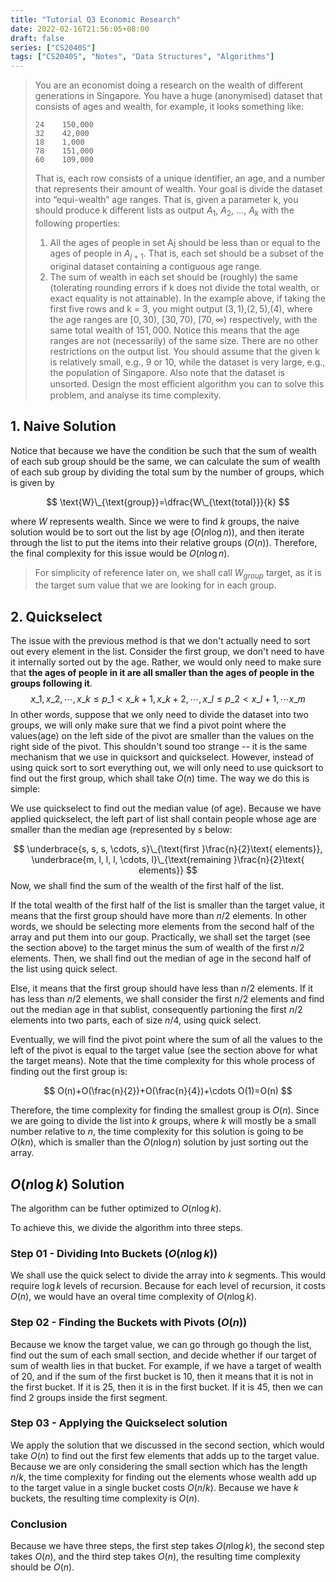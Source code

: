 ```yaml
---
title: "Tutorial Q3 Economic Research"
date: 2022-02-16T21:56:05+08:00
draft: false
series: ["CS2040S"]
tags: ["CS2040S", "Notes", "Data Structures", "Algorithms"]
---
```


> You are an economist doing a research on the wealth of different generations in Singapore. You have a huge (anonymised) dataset that consists of ages and wealth, for example, it looks something like:
> ```
> 24    150,000
> 32    42,000
> 18    1,000
> 78    151,000
> 60    109,000
> ```
> That is, each row consists of a unique identifier, an age, and a number that represents their amount of wealth.
> Your goal is divide the dataset into “equi-wealth” age ranges. That is, given a parameter k, you should produce k different lists as output $A_1$, $A_2$, ..., $A_k$ with the following properties:
> 1. All the ages of people in set Aj should be less than or equal to the ages of people in $A_{j+1}$. That is, each set should be a subset of the original dataset containing a contiguous age range.
> 2. The sum of wealth in each set should be (roughly) the same (tolerating rounding errors if k does not divide the total wealth, or exact equality is not attainable).
> In the example above, if taking the first five rows and k = 3, you might output $(3,1)$,$(2,5)$,$(4),$ where the age ranges are $[0, 30)$, $[30, 70)$, $[70, ∞)$ respectively, with the same total wealth of $151, 000$. Notice this means that the age ranges are not (necessarily) of the same size. There are no other restrictions on the output list. You should assume that the given k is relatively small, e.g., $9$ or $10$, while the dataset is very large, e.g., the population of Singapore. Also note that the dataset is unsorted.
> Design the most eﬀicient algorithm you can to solve this problem, and analyse its time complexity.

## 1. Naive Solution

Notice that because we have the condition be such that the sum of wealth of each sub group should be the same, we can calculate the sum of wealth of each sub group by dividing the total sum by the number of groups, which is given by 

$$
\text{W}\_{\text{group}}=\dfrac{W\_{\text{total}}}{k}
$$

where $W$ represents wealth. Since we were to find $k$ groups, the naive solution would be to sort out the list by age ($O(n\log n)$), and then iterate through the list to put the items into their relative groups ($O(n)$). Therefore, the final complexity for this issue would be $O(n\log n)$. 

> For simplicity of reference later on, we shall call $W_{group}$ target, as it is the target sum value that we are looking for in each group.

## 2. Quickselect

The issue with the previous method is that we don't actually need to sort out every element in the list. Consider the first group, we don't need to have it internally sorted out by the age. Rather, we would only need to make sure that **the ages of people in it are all smaller than the ages of people in the groups following it**.
$$
x\_1, x\_2, \cdots, x\_{k} \leq p\_1 < x\_{k+1}, x\_{k+2}, \cdots,x\_{l} \leq p\_{2} < x\_{l+1}, \cdots x\_{m}
$$
In other words, suppose that we only need to divide the dataset into two groups, we will only make sure that we find a pivot point where the values(age) on the left side of the pivot are smaller than the values on the right side of the pivot. This shouldn't sound too strange -- it is the same mechanism that we use in quicksort and quickselect. However, instead of using quick sort to sort everything out, we will only need to use quicksort to find out the first group, which shall take $O(n)$ time. The way we do this is simple:

We use quickselect to find out the median value (of age). Because we have applied quickselect, the left part of list shall contain people whose age are smaller than the median age (represented by $s$ below:

$$
\underbrace{s, s, s, \cdots, s}\_{\text{first }\frac{n}{2}\text{ elements}}, \underbrace{m, l, l, l, \cdots, l}\_{\text{remaining }\frac{n}{2}\text{ elements}}
$$
Now, we shall find the sum of the wealth of the first half of the list. 

If the total wealth of the first half of the list is smaller than the target value, it means that the first group should have more than $n/2$ elements. In other words, we should be selecting more elements from the second half of the array and put them into our goup. Practically, we shall set the target (see the section above) to the target minus the sum of wealth of the first $n/2$ elements. Then, we shall find out the median of age in the second half of the list using quick select.

Else, it means that the first group should have less than $n/2$ elements. If it has less than $n/2$ elements, we shall consider the first $n/2$ elements and find out the median age in that sublist, consequently partioning the first $n/2$ elements into two parts, each of size $n/4$, using quick select.

Eventually, we will find the pivot point where the sum of all the values to the left of the pivot is equal to the target value (see the section above for what the target means). Note that the time complexity for this whole process of finding out the first group is:

$$
O(n)+O(\frac{n}{2})+O(\frac{n}{4})+\cdots O(1)=O(n)
$$

Therefore, the time complexity for finding the smallest group is $O(n)$. Since we are going to divide the list into $k$ groups, where $k$ will mostly be a small number relative to $n$, the time complexity for this solution is going to be $O(kn)$, which is smaller than the $O(n\log n)$ solution by just sorting out the array. 

## $O(n\log k)$ Solution

The algorithm can be futher optimized to $O(n\log k)$.  

To achieve this, we divide the algorithm into three steps.

### Step 01 - Dividing Into Buckets ($O(n\log k)$)

We shall use the quick select to divide the array into $k$ segments. This would require $\log k$ levels of recursion. Because for each level of recursion, it costs $O(n)$, we would have an overal time complexity of $O(n\log k)$.

### Step 02 - Finding the Buckets with Pivots ($O(n)$)

Because we know the target value, we can go through go though the list, find out the sum of each small section, and decide whether if our target of sum of wealth lies in that bucket. For example, if we have a target of wealth of 20, and if the sum of the first bucket is 10, then it means that it is not in the first bucket. If it is 25, then it is in the first bucket. If it is 45, then we can find 2 groups inside the first segment. 

### Step 03 - Applying the Quickselect solution

We apply the solution that we discussed in the second section, which would take $O(n)$ to find out the first few elements that adds up to the target value. Because we are only considering the small section which has the length $n/k$, the time complexity for finding out the elements whose wealth add up to the target value in a single bucket costs $O(n/k)$. Because we have $k$ buckets, the resulting time complexity is $O(n)$.

### Conclusion

Because we have three steps, the first step takes $O(n\log k)$, the second step takes $O(n)$, and the third step takes $O(n)$, the resulting time complexity should be $O(n)$.